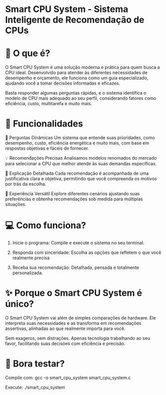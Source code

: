 # Smart CPU System - Sistema Inteligente de Recomendação de CPUs

# 🧠 O que é?

O Smart CPU System é uma solução moderna e prática para quem busca a CPU ideal. Desenvolvido para atender às diferentes necessidades de desempenho e orçamento, ele funciona como um guia especializado, ajudando você a tomar decisões informadas e eficazes.

Basta responder algumas perguntas rápidas, e o sistema identifica o modelo de CPU mais adequado ao seu perfil, considerando fatores como eficiência, custo, multitarefa e muito mais.


# 🚀 Funcionalidades 

📝 Perguntas Dinâmicas
Um sistema que entende suas prioridades, como desempenho, custo, eficiência energética e muito mais, com base em respostas objetivas e fáceis de fornecer.

💡 Recomendações Precisas
Analisamos modelos renomados do mercado para selecionar a CPU que melhor atende às suas demandas específicas.

🧩 Explicação Detalhada
Cada recomendação é acompanhada de uma justificativa clara e objetiva, permitindo que você compreenda os motivos por trás da escolha.

🔄 Experiência Versátil
Explore diferentes cenários ajustando suas preferências e obtenha recomendações sob medida para múltiplas situações.


# 💻 Como funciona?
1) Inicie o programa:
Compile e execute o sistema no seu terminal.

2) Responda com sinceridade:
Escolha as opções que refletem o que você realmente precisa 

3) Receba sua recomendação:
Detalhada, pensada e totalmente personalizada.


# ✨ Porque o Smart CPU System é único?

O Smart CPU System vai além de simples comparações de hardware. Ele interpreta suas necessidades e as transforma em recomendações assertivas, alinhadas ao que realmente importa para você.

Sem exageros, sem distrações. Apenas tecnologia trabalhando ao seu favor, facilitando suas decisões com eficiência e precisão.


# 🎯 Bora testar?
Compile com:
gcc -o smart_cpu_system smart_cpu_system.c  

Execute:
./smart_cpu_system  


